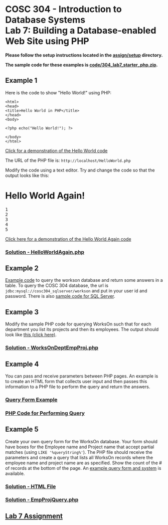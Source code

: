 # COSC 304 - Introduction to Database Systems<br>Lab 7: Building a Database-enabled Web Site using PHP

**Please follow the setup instructions located in the [assign/setup](assign/setup) directory.**

**The sample code for these examples is [code/304_lab7_starter_php.zip](assign/304_lab7_starter_php.zip).**

## Example 1

Here is the code to show "Hello World!" using PHP:

```
<html>
<head>
<title>Hello World in PHP</title>
</head>
<body>

<?php echo("Hello World!"); ?>

</body>
</html>
```

[Click for a demonstration of the Hello World code](https://cosc304.ok.ubc.ca/rlawrenc/Lab7/HelloWorld.php)

The URL of the PHP file is: `http://localhost/HelloWorld.php`

Modify the code using a text editor. Try and change the code so that the output looks like this:

# Hello World Again!

<pre>
1
2
3
4
5
</pre>

[Click here for a demonstration of the Hello World Again code](https://cosc304.ok.ubc.ca/rlawrenc/Lab7/HelloWorldAgain.php)

### [Solution - HelloWorldAgain.php](code/HelloWorldAgain.php)

## Example 2

[Example code](code/QueryMySQL.php) to query the workson database and return some answers in a table. To query the COSC 304 database, the url is `jdbc:mysql://cosc304_sqlserver/workson` and put in your user id and password. There is also [sample code for SQL Server](code/QuerySQLServer.php).

## Example 3

Modify the sample PHP code for querying WorksOn such that for each department you list its projects and then its employees.  The output should look like <a href="http://cosc304.ok.ubc.ca/rlawrenc/Lab7/WorksOnDeptEmpProj.php">this (click here)</a>.

### [Solution - WorksOnDeptEmpProj.php](code/WorksOnDeptEmpProj.php)


## Example 4

You can pass and receive parameters between PHP pages.  An example is to create an HTML form that collects user input and then passes this information to a PHP file to perform the query and return the answers.

### [Query Form Example](code/sampleForm.html)

### [PHP Code for Performing Query](code/EmpQuery.php)


## Example 5

Create your own query form for the WorksOn database. Your form should have boxes for the Employee name and Project name that accept partial matches (using `LIKE '%queryString%'`).  The PHP file should receive the parameters and create a query that lists all WorksOn records where the employee name and project name are as specified.  Show the count of the # of records at the bottom of the page.  An [example query form and system](http://cosc304.ok.ubc.ca/rlawrenc/Lab7/WorksOnQuery.html) is available.

### [Solution - HTML File](code/WorksOnQuery.html)

### [Solution - EmpProjQuery.php](code/EmpProjQuery.php)

## [Lab 7 Assignment](assign/)

